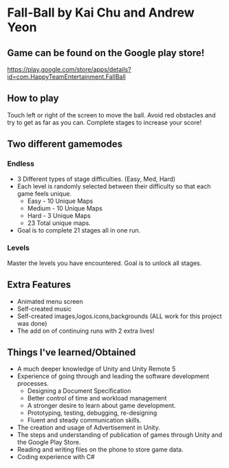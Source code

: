 # Fall-Ball by Kai Chu and Andrew Yeon

## Game can be found on the Google play store! 

https://play.google.com/store/apps/details?id=com.HappyTeamEntertainment.FallBall

## How to play

Touch left or right of the screen to move the ball.
Avoid red obstacles and try to get as far as you can.
Complete stages to increase your score!

## Two different gamemodes
### Endless
* 3 Different types of stage difficulties. (Easy, Med, Hard)
* Each level is randomly selected between their difficulty so that each game feels unique. 
  * Easy - 10 Unique Maps
  * Medium - 10 Unique Maps
  * Hard - 3 Unique Maps
  * 23 Total unique maps.
* Goal is to complete 21 stages all in one run.

### Levels
Master the levels you have encountered. 
Goal is to unlock all stages.

## Extra Features
* Animated menu screen
* Self-created music
* Self-created images,logos.icons,backgrounds (ALL work for this project was done)
* The add on of continuing runs with 2 extra lives!

## Things I've learned/Obtained 
* A much deeper knowledge of Unity and Unity Remote 5
* Experience of going through and leading the software development processes. 
  * Designing a Document Specification
  * Better control of time and workload management
  * A stronger desire to learn about game development.
  * Prototyping, testing, debugging, re-designing
  * Fluent and steady communication skills.
* The creation and usage of Advertisement in Unity.
* The steps and understanding of publication of games through Unity and the Google Play Store. 
* Reading and writing files on the phone to store game data.
* Coding experience with C#


